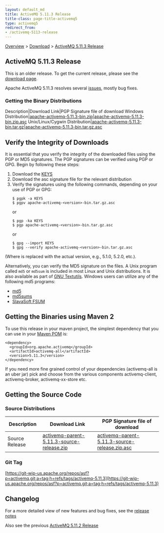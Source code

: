```yaml
---
layout: default_md
title: ActiveMQ 5.11.3 Release 
title-class: page-title-activemq5
type: activemq5
redirect_from:
- /activemq-5113-release
---
```


[Overview](overview) > [Download](download) > [ActiveMQ 5.11.3 Release](activemq-5113-release)

ActiveMQ 5.11.3 Release
-----------------------

<div class="alert alert-warning">
  This is an older release. To get the current release, please see the <a href="{{site.baseurl}}/components/classic/download" class="alert-link">download page</a>.
</div>

Apache ActiveMQ 5.11.3 resolves several [issues](https://issues.apache.org/jira/secure/ReleaseNote.jspa?projectId=12311210&version=12329669), mostly bug fixes.

### Getting the Binary Distributions

Description|Download Link|PGP Signature file of download
Windows Distribution|[apache-activemq-5.11.3-bin.zip](https://archive.apache.org/dist/activemq/5.11.3/apache-activemq-5.11.3-bin.zip)|[apache-activemq-5.11.3-bin.zip.asc](https://archive.apache.org/dist/activemq/5.11.3/apache-activemq-5.11.3-bin.zip.asc)
Unix/Linux/Cygwin Distribution|[apache-activemq-5.11.3-bin.tar.gz](https://archive.apache.org/dist/activemq/5.11.3/apache-activemq-5.11.3-bin.tar.gz)|[apache-activemq-5.11.3-bin.tar.gz.asc](https://archive.apache.org/dist/activemq/5.11.3/apache-activemq-5.11.3-bin.tar.gz.asc)

Verify the Integrity of Downloads
---------------------------------

It is essential that you verify the integrity of the downloaded files using the PGP or MD5 signatures. The PGP signatures can be verified using PGP or GPG. Begin by following these steps:

1.  Download the [KEYS](http://www.apache.org/dist/activemq/KEYS)
2.  Download the asc signature file for the relevant distribution
3.  Verify the signatures using the following commands, depending on your use of PGP or GPG:
    ```
    $ pgpk -a KEYS
    $ pgpv apache-activemq-<version>-bin.tar.gz.asc
    ```
    or
    ```
    $ pgp -ka KEYS
    $ pgp apache-activemq-<version>-bin.tar.gz.asc
    ```
    or
    ```
    $ gpg --import KEYS
    $ gpg --verify apache-activemq-<version>-bin.tar.gz.asc
    ```

(Where <version> is replaced with the actual version, e.g., 5.1.0, 5.2.0, etc.).

Alternatively, you can verify the MD5 signature on the files. A Unix program called `md5` or `md5sum` is included in most Linux and Unix distributions. It is also available as part of [GNU Textutils](http://www.gnu.org/software/textutils/textutils.html). Windows users can utilize any of the following md5 programs:

*   [md5](http://www.fourmilab.ch/md5/)
*   [md5sums](http://www.pc-tools.net/win32/md5sums/)
*   [SlavaSoft FSUM](http://www.slavasoft.com/fsum/)

Getting the Binaries using Maven 2
----------------------------------

To use this release in your maven project, the simplest dependency that you can use in your [Maven POM](http://maven.apache.org/guides/introduction/introduction-to-the-pom.html) is:
```
<dependency>
  <groupId>org.apache.activemq</groupId>
  <artifactId>activemq-all</artifactId>
  <version>5.11.3</version>
</dependency>
```
If you need more fine grained control of your dependencies (activemq-all is an uber jar) pick and choose from the various components activemq-client, activemq-broker, activemq-xx-store etc.

Getting the Source Code
-----------------------

### Source Distributions

Description|Download Link|PGP Signature file of download
---|---|---
Source Release|[activemq-parent-5.11.3-source-release.zip](http://www.apache.org/dyn/closer.cgi?path=/activemq/5.11.3/activemq-parent-5.11.3-source-release.zip)|[activemq-parent-5.11.3-source-release.zip.asc](https://www.apache.org/dist/activemq/5.11.3/activemq-parent-5.11.3-source-release.zip.asc)

### Git Tag

[https://git-wip-us.apache.org/repos/asf?p=activemq.git;a=tag;h=refs/tags/activemq-5.11.3](https://git-wip-us.apache.org/repos/asf?p=activemq.git;a=tag;h=refs/tags/activemq-5.11.3)

Changelog
---------

For a more detailed view of new features and bug fixes, see the [release notes](https://issues.apache.org/jira/secure/ReleaseNote.jspa?projectId=12311210&version=12333254)

Also see the previous [ActiveMQ 5.11.2 Release](activemq-5112-release)

